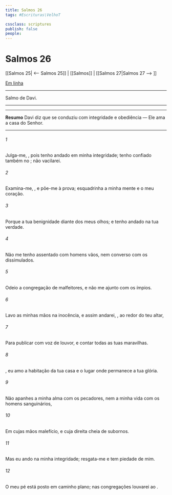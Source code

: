 ```yaml
---
title: Salmos 26
tags: #Escrituras\VelhoT

cssclass: scriptures
publish: false
people:
---
```


# Salmos 26
[[Salmos 25| <-- Salmos 25]] | [[Salmos]] | [[Salmos 27|Salmos 27 --> ]]

[Em linha](https://churchofjesuschrist.org/study/scriptures/ot/ps/26?lang=por)

---
Salmo de Davi.

---

---
__Resumo__
Davi diz que se conduziu com integridade e obediência — Ele ama a casa do Senhor.

---
###### 1 
Julga-me, , pois tenho andado em minha integridade; tenho confiado também no ; não vacilarei.

###### 2 
Examina-me, , e põe-me à prova; esquadrinha a minha mente e o meu coração.

###### 3 
Porque a tua benignidade  diante dos meus olhos; e tenho andado na tua verdade.

###### 4 
Não me tenho assentado com homens vãos, nem converso com os  dissimulados.

###### 5 
Odeio a congregação de malfeitores, e não me ajunto com os ímpios.

###### 6 
Lavo as minhas mãos na inocência, e assim andarei, , ao redor do teu altar,

###### 7 
Para publicar com voz de louvor, e contar todas as tuas maravilhas.

###### 8 
, eu amo a habitação da tua casa e o lugar onde permanece a tua glória.

###### 9 
Não apanhes a minha alma com os pecadores, nem a minha vida com os homens sanguinários,

###### 10 
Em cujas mãos  malefício, e cuja  direita  cheia de subornos.

###### 11 
Mas eu ando na minha integridade; resgata-me e tem piedade de mim.

###### 12 
O meu pé está posto em caminho plano; nas congregações louvarei ao .

